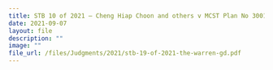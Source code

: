 ```yaml
---
title: STB 10 of 2021 – Cheng Hiap Choon and others v MCST Plan No 3001 (The Warren)
date: 2021-09-07
layout: file
description: ""
image: ""
file_url: /files/Judgments/2021/stb-19-of-2021-the-warren-gd.pdf
---
```

